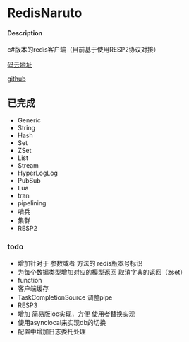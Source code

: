# RedisNaruto

#### Description
c#版本的redis客户端（目前基于使用RESP2协议对接）

[码云地址](https://gitee.com/haiboi/redis-naruto)

[github](https://github.com/zhanghaiboshiwo/redis-naruto)

## 已完成
- Generic
- String
- Hash
- Set
- ZSet
- List
- Stream
- HyperLogLog
- PubSub
- Lua
- tran
- pipelining
- 哨兵
- 集群
- RESP2
### todo
- 增加针对于 参数或者 方法的 redis版本号标识
- 为每个数据类型增加对应的模型返回 取消字典的返回（zset）
- function
- 客户端缓存
- TaskCompletionSource 调整pipe
- RESP3
- 增加 简易版ioc实现，方便 使用者替换实现
- 使用asynclocal来实现db的切换
- 配置中增加日志委托处理